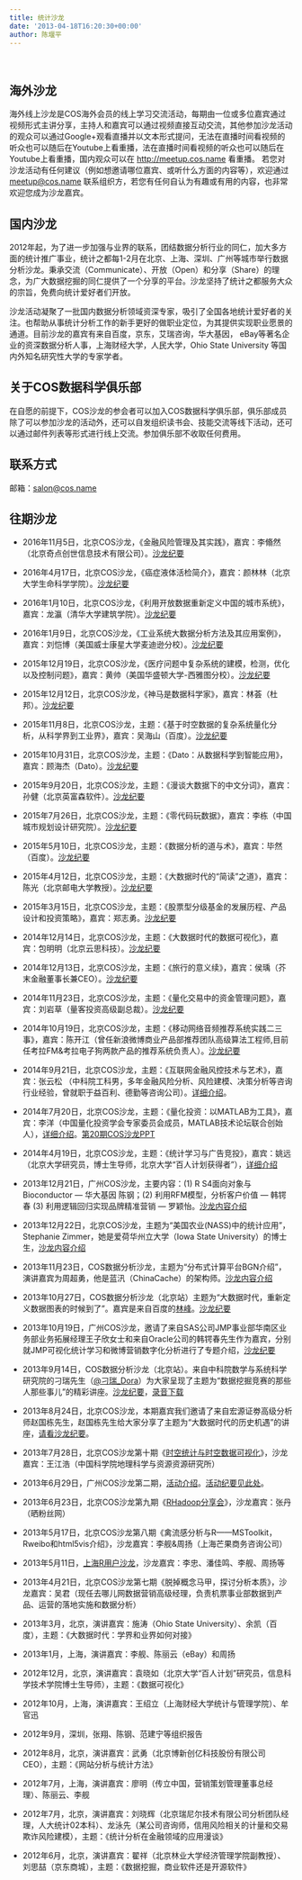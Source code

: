 ```yaml
---
title: 统计沙龙
date: '2013-04-18T16:20:30+00:00'
author: 陈堰平
---
```


&nbsp;

## 海外沙龙

海外线上沙龙是COS海外会员的线上学习交流活动，每期由一位或多位嘉宾通过视频形式主讲分享，主持人和嘉宾可以通过视频直接互动交流，其他参加沙龙活动的观众可以通过Google+观看直播并以文本形式提问，无法在直播时间看视频的听众也可以随后在Youtube上看重播，法在直播时间看视频的听众也可以随后在Youtube上看重播，国内观众可以在 <a href="http://meetup.cos.name" target="_blank">http://meetup.cos.name</a> 看重播。 若您对沙龙活动有任何建议（例如想邀请哪位嘉宾、或听什么方面的内容等），欢迎通过 meetup@cos.name 联系组织方，若您有任何自认为有趣或有用的内容，也非常欢迎您成为沙龙嘉宾。

## 国内沙龙

2012年起，为了进一步加强与业界的联系，团结数据分析行业的同仁，加大多方面的统计推广事业，统计之都每1-2月在北京、上海、深圳、广州等城市举行数据分析沙龙。秉承交流（Communicate）、开放（Open）和分享（Share）的理念，为广大数据挖掘的同仁提供了一个分享的平台。沙龙坚持了统计之都服务大众的宗旨，免费向统计爱好者们开放。
  
沙龙活动凝聚了一批国内数据分析领域资深专家，吸引了全国各地统计爱好者的关注。也帮助从事统计分析工作的新手更好的做职业定位，为其提供实现职业愿景的通道。目前沙龙的嘉宾有来自百度，京东，艾瑞咨询，华大基因， eBay等著名企业的资深数据分析人事，上海财经大学，人民大学，Ohio State University 等国内外知名研究性大学的专家学者。

## 关于COS数据科学俱乐部

在自愿的前提下，COS沙龙的参会者可以加入COS数据科学俱乐部，俱乐部成员除了可以参加沙龙的活动外，还可以自发组织读书会、技能交流等线下活动，还可以通过邮件列表等形式进行线上交流。参加俱乐部不收取任何费用。

## 联系方式

邮箱：salon@cos.name

## 往期沙龙

  * 2016年11月5日，北京COS沙龙，《金融风险管理及其实践》，嘉宾：李翛然（北京奇点创世信息技术有限公司）。[沙龙纪要](https://cos.name/?p=13243&preview=true)
  * 2016年4月17日，北京COS沙龙，《癌症液体活检简介》，嘉宾：颜林林（北京大学生命科学学院）。[沙龙纪要](/2016/05/20160417salon/)
  * 2016年1月10日，北京COS沙龙，《利用开放数据重新定义中国的城市系统》，嘉宾：龙瀛（清华大学建筑学院）。[沙龙纪要](/2016/01/20160110salon/)
  * 2016年1月9日，北京COS沙龙，《工业系统大数据分析方法及其应用案例》，嘉宾：刘恺博（美国威士康星大学麦迪逊分校）。[沙龙纪要](/2016/01/20160109salon/#more-11864)
  * 2015年12月19日，北京COS沙龙，《医疗问题中复杂系统的建模，检测，优化以及控制问题》，嘉宾：黄帅（美国华盛顿大学-西雅图分校）。[沙龙纪要](/2015/12/20151219salon/)
  * 2015年12月12日，北京COS沙龙，《神马是数据科学家》，嘉宾：林荟（杜邦）。[沙龙纪要](/2015/12/20151212salon/)
  * 2015年11月8日，北京COS沙龙，主题：《基于时空数据的复杂系统量化分析，从科学界到工业界》，嘉宾：吴海山（百度）。[沙龙纪要](/2015/11/20151108salon/)
  * 2015年10月31日，北京COS沙龙，主题：《Dato：从数据科学到智能应用》，嘉宾：顾海杰（Dato）。[沙龙纪要](/2015/11/20151031salon/)
  * 2015年9月20日，北京COS沙龙，主题：《漫谈大数据下的中文分词》，嘉宾：孙健（北京英富森软件）。[沙龙纪要](/2015/09/20150920salon/)
  * 2015年7月26日，北京COS沙龙，主题：《零代码玩数据》，嘉宾：李栋（中国城市规划设计研究院）。[沙龙纪要](/2015/07/29salon/)
  * 2015年5月10日，北京COS沙龙，主题：《数据分析的道与术》，嘉宾：毕然（百度）。[沙龙纪要](/2015/05/28salon/)
  * 2015年4月12日，北京COS沙龙，主题：《大数据时代的“简读”之道》，嘉宾：陈光（北京邮电大学教授）。[沙龙纪要](/2015/04/27salon/)
  * 2015年3月15日，北京COS沙龙，主题：《股票型分级基金的发展历程、产品设计和投资策略》，嘉宾：郑志勇。<a href="/2015/03/26salon/" target="_blank">沙龙纪要</a>
  * 2014年12月14日，北京COS沙龙，主题：《大数据时代的数据可视化》，嘉宾：包明明（北京云思科技）。[沙龙纪要](/2014/12/25salon/)
  * 2014年12月13日，北京COS沙龙，主题：《旅行的意义续》，嘉宾：侯瑀（芥末金融董事长兼CEO）。[沙龙纪要](/2014/12/24salon/)
  * 2014年11月23日，北京COS沙龙，主题：《量化交易中的资金管理问题》，嘉宾：刘岩草（量客投资高级副总裁）。<a title="沙龙纪要" href="/2014/11/23salon/" target="_blank">沙龙纪要</a>
  * 2014年10月19日，北京COS沙龙，主题：《移动网络音频推荐系统实践二三事》，嘉宾：陈开江（曾任新浪微博商业产品部推荐团队高级算法工程师,目前任考拉FM&考拉电子狗两款产品的推荐系统负责人）。<a title="沙龙纪要" href="/2014/10/22salon/" target="_blank">沙龙纪要</a>
  * 2014年9月21日，北京COS沙龙，主题：《互联网金融风控技术与艺术》，嘉宾：张云松 （中科院工科男，多年金融风险分析、风险建模、决策分析等咨询行业经验，曾就职于益百利、德勤等咨询公司）。<a href="http://21salon.vasee.com" target="_blank">详细介绍</a>。

  * 2014年7月20日，北京COS沙龙，主题：《量化投资：以MATLAB为工具》，嘉宾：李洋（中国量化投资学会专家委员会成员，MATLAB技术论坛联合创始人），<a title="第20期统计沙龙" href="http://20salon.vasee.com/" target="_blank">详细介绍</a>。[第20期COS沙龙PPT](https://cos.name/wp-content/uploads/2013/04/第20期COS沙龙PPT.ppt)
  * 2014年4月19日，北京COS沙龙，主题：《统计学习与广告竞投》，嘉宾：姚远（北京大学研究员，博士生导师，北京大学“百人计划获得者”），<a href="http://cossalon201404bj.vasee.com/" target="_blank">详细介绍</a>
  * 2013年12月21日，广州COS沙龙，主要内容：(1) R S4面向对象与Bioconductor &#8212; 华大基因 陈钢；(2) 利用RFM模型，分析客户价值 &#8212; 韩锷春 (3) 利用逻辑回归实现品牌精准营销 &#8212; 罗颖怡。<a href="http://cossalon201312gd.vasee.com/" target="_blank">沙龙内容介绍</a>
  * 2013年12月22日，北京COS沙龙，主题为“美国农业(NASS)中的统计应用”，Stephanie Zimmer，她是爱荷华州立大学（Iowa State University）的博士生，<a href="http://cossalon201312bj.vasee.com/" target="_blank">沙龙内容介绍</a>
  * 2013年11月23日，COS数据分析沙龙，主题为“分布式计算平台BGN介绍”，演讲嘉宾为周超勇，他是蓝汛（ChinaCache）的架构师。<a href="http://cossalon201311bj.vasee.com/" target="_blank">沙龙内容介绍</a>
  * 2013年10月27日，COS数据分析沙龙（北京站）主题为“大数据时代，重新定义数据图表的时候到了”。嘉宾是来自百度的[林峰](http://weibo.com/kenerlinfeng)。<a href="/2013/11/salon-beijing-16th/" target="_blank">沙龙纪要</a>
  * 2013年10月19日，广州COS沙龙，邀请了来自SAS公司JMP事业部华南区业务部业务拓展经理王子欣女士和来自Oracle公司的韩锷春先生作为嘉宾，分别就JMP可视化统计学习和微博营销数字化分析进行了专题介绍，<a href="/2013/11/cos-salon-15th-guangzhou/" target="_blank">沙龙纪要</a>
  * 2013年9月14日，COS数据分析沙龙（北京站）。来自中科院数学与系统科学研究院的刁瑞先生（<a href=" http://weibo.com/diaorui1987" target="_blank">@刁瑞_Dora</a>）为大家呈现了主题为“数据挖掘竞赛的那些人那些事儿”的精彩讲座。<a href="/2013/10/beijing-cos-salon-sep-2013/" target="_blank">沙龙纪要</a>，<a href="http://pan.baidu.com/s/189njX" target="_blank">录音下载</a>
  * 2013年8月24日，北京COS沙龙，本期嘉宾我们邀请了来自宏源证劵高级分析师赵国栋先生，赵国栋先生给大家分享了主题为“大数据时代的历史机遇”的讲座，<a title="大数据时代的历史机遇" href="/2013/08/beijing-cos-salon-aug-2013/" target="_blank">请看沙龙纪要</a>。
  * 2013年7月28日，北京COS沙龙第十期《<a href="/2013/08/beijing-cos-salon-jul-2013/" target="_blank">时空统计与时空数据可视化</a>》，沙龙嘉宾：王江浩（中国科学院地理科学与资源资源研究所）
  * 2013年6月29日，广州COS沙龙第二期，[活动介绍](http://cossalon201306gz.vasee.com/)。[活动纪要见此处](/2013/07/guangzhou-cos-salon2/)。
  * 2013年6月23日，北京COS沙龙第九期《<a href="/2013/07/beijing-cos-salon-june-2013/" target="_blank">RHadoop分享会</a>》，沙龙嘉宾：张丹（晒粉丝网）
  * 2013年5月17日，北京COS沙龙第八期《禽流感分析与R——MSToolkit，Rweibo和html5vis介绍》，沙龙嘉宾：李舰&周扬（上海芒果商务咨询公司）
  * 2013年5月11日，<a title="上海R用户沙龙会议纪要" href="/2013/05/shanghai-r-salon-may-2013/" target="_blank">上海R用户沙龙</a>，沙龙嘉宾：李忠、潘佳鸣、李舰、周扬等
  * 2013年4月21日，北京COS沙龙第七期《脱掉概念马甲，探讨分析本质》，沙龙嘉宾：吴君（现任去哪儿网数据营销高级经理，负责机票事业部数据到产品、运营的落地实施和数据分析）
  * 2013年3月，北京，演讲嘉宾：施涛（Ohio State University）、余凯（百度），主题：《大数据时代：学界和业界如何对接》
  * 2013年1月，上海，演讲嘉宾：李舰、陈丽云（eBay）和周扬
  * 2012年12月，北京，演讲嘉宾：袁晓如（北京大学“百人计划”研究员，信息科学技术学院博士生导师），主题：《数据可视化》
  * 2012年10月，上海，演讲嘉宾：王绍立（上海财经大学统计与管理学院）、牟官迅
  * 2012年9月，深圳，张翔、陈钢、范建宁等组织报告
  * 2012年8月，北京，演讲嘉宾：武勇（北京博新创亿科技股份有限公司CEO），主题：《网站分析与统计方法》
  * 2012年7月，上海，演讲嘉宾：廖明（传立中国，营销策划管理董事总经理）、陈丽云、李舰
  * 2012年7月，北京，演讲嘉宾：刘晓辉（北京瑞尼尔技术有限公司分析团队经理，人大统计02本科）、龙泳先（某公司咨询师，信用风险相关的计量和交易欺诈风险建模），主题：《统计分析在金融领域的应用漫谈》
  * 2012年6月，北京，演讲嘉宾：翟祥（北京林业大学经济管理学院副教授）、刘思喆（京东商城），主题：《数据挖掘，商业软件还是开源软件》
